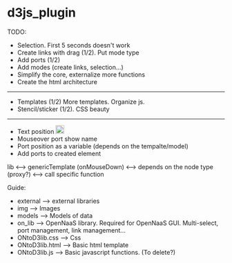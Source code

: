 d3js_plugin
===========

TODO:
 - Selection. First 5 seconds doesn't work
 - Create links with drag (1/2). Put mode type
 - Add ports (1/2)
 - Add modes (create links, selection...)
 - Simplify the core, externalize more functions
 - Create the html architecture

-----
 - Templates (1/2) More templates. Organize js.
 - Stencil/sticker (1/2). CSS beauty

-----

 - Text position <img width="20" src="http://www.clipartbest.com/cliparts/dT8/5e6/dT85e6aqc.png"/>
 - Mouseover port show name
 - Port position as a variable (depends on the tempalte/model)
 - Add ports to created element

lib <--> genericTemplate (onMouseDown) <--> depends on the node type (proxy?) <--> call specific function



Guide:

- external --> external libraries
- img --> Images
- models --> Models of data
- on_lib --> OpenNaaS library. Required for OpenNaaS GUI. Multi-select, port management, link management...
- ONtoD3lib.css --> Css
- ONtoD3lib.html --> Basic html template
- ONtoD3lib.js --> Basic javascript functions. (To delete?)

